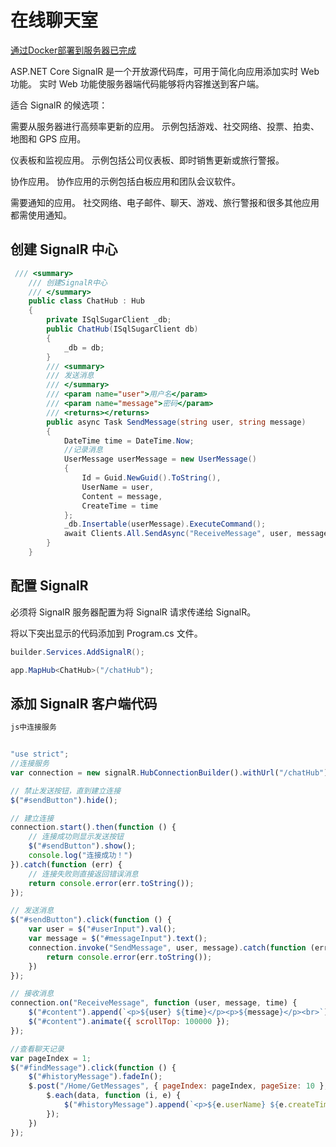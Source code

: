 # 在线聊天室

[通过Docker部署到服务器已完成](http://124.71.15.19:60000)

ASP.NET Core SignalR 是一个开放源代码库，可用于简化向应用添加实时 Web 功能。 实时 Web 功能使服务器端代码能够将内容推送到客户端。

适合 SignalR 的候选项：

需要从服务器进行高频率更新的应用。 示例包括游戏、社交网络、投票、拍卖、地图和 GPS 应用。

仪表板和监视应用。 示例包括公司仪表板、即时销售更新或旅行警报。

协作应用。 协作应用的示例包括白板应用和团队会议软件。

需要通知的应用。 社交网络、电子邮件、聊天、游戏、旅行警报和很多其他应用都需使用通知。

## **创建 SignalR 中心**

```c#
 /// <summary>
    /// 创建SignalR中心
    /// </summary>
    public class ChatHub : Hub
    {
        private ISqlSugarClient _db;
        public ChatHub(ISqlSugarClient db)
        {
            _db = db;
        }
        /// <summary>
        /// 发送消息
        /// </summary>
        /// <param name="user">用户名</param>
        /// <param name="message">密码</param>
        /// <returns></returns>
        public async Task SendMessage(string user, string message)
        {
            DateTime time = DateTime.Now;
            //记录消息
            UserMessage userMessage = new UserMessage()
            {
                Id = Guid.NewGuid().ToString(),
                UserName = user,
                Content = message,
                CreateTime = time
            };
            _db.Insertable(userMessage).ExecuteCommand();
            await Clients.All.SendAsync("ReceiveMessage", user, message, time.ToString());
        }
    }
```

## **配置 SignalR**

必须将 SignalR 服务器配置为将 SignalR 请求传递给 SignalR。 

将以下突出显示的代码添加到 Program.cs 文件。

```c#
builder.Services.AddSignalR();

app.MapHub<ChatHub>("/chatHub");
```

## **添加 SignalR 客户端代码**

```js
js中连接服务


"use strict";
//连接服务
var connection = new signalR.HubConnectionBuilder().withUrl("/chatHub").build();

// 禁止发送按钮，直到建立连接
$("#sendButton").hide();

// 建立连接
connection.start().then(function () {
    // 连接成功则显示发送按钮
    $("#sendButton").show();
    console.log("连接成功！")
}).catch(function (err) {
    // 连接失败则直接返回错误消息
    return console.error(err.toString());
});

// 发送消息
$("#sendButton").click(function () {
    var user = $("#userInput").val();
    var message = $("#messageInput").text();
    connection.invoke("SendMessage", user, message).catch(function (err) {
        return console.error(err.toString());
    })
});

// 接收消息
connection.on("ReceiveMessage", function (user, message, time) {
    $("#content").append(`<p>${user} ${time}</p><p>${message}</p><br>`);
    $("#content").animate({ scrollTop: 100000 });
});

//查看聊天记录
var pageIndex = 1;
$("#findMessage").click(function () {
    $("#historyMessage").fadeIn();
    $.post("/Home/GetMessages", { pageIndex: pageIndex, pageSize: 10 }, function (data) {
        $.each(data, function (i, e) {
            $("#historyMessage").append(`<p>${e.userName} ${e.createTime}</p><p>${e.content}</p><br>`);
        });
    })
});
```



